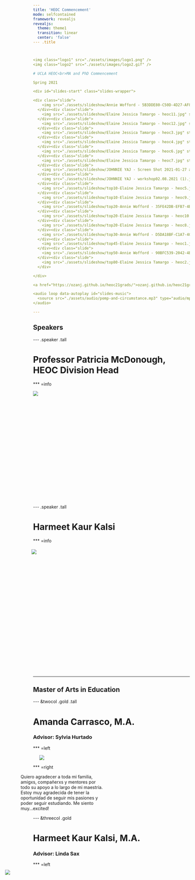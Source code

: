 ```yaml
---
title: 'HEOC Commencement'
mode: selfcontained
framework: revealjs
revealjs:
  theme: theme1
  transition: linear
  center: 'false'
--- .title



<img class="logo1" src="./assets/images/logo1.png" />
<img class="logo2" src="./assets/images/logo2.gif" />

# UCLA HEOC<br>MA and PhD Commencement

Spring 2021

<div id="slides-start" class="slides-wrapper">

<div class="slide">
    <img src="./assets/slideshow/Annie Wofford - 5B3DDE80-C50D-4D27-AF81-6200B724E80E.jpeg" style="top:-0%">
  </div><div class="slide">
    <img src="./assets/slideshow/Elaine Jessica Tamargo - heoc11.jpg" style="top:-0%">
  </div><div class="slide">
    <img src="./assets/slideshow/Elaine Jessica Tamargo - heoc12.jpg" style="top:-0%">
  </div><div class="slide">
    <img src="./assets/slideshow/Elaine Jessica Tamargo - heoc3.jpg" style="top:-0%">
  </div><div class="slide">
    <img src="./assets/slideshow/Elaine Jessica Tamargo - heoc4.jpg" style="top:-0%">
  </div><div class="slide">
    <img src="./assets/slideshow/Elaine Jessica Tamargo - heoc6.jpg" style="top:-0%">
  </div><div class="slide">
    <img src="./assets/slideshow/Elaine Jessica Tamargo - heoc7.jpg" style="top:-0%">
  </div><div class="slide">
    <img src="./assets/slideshow/JOHNNIE YAJ - Screen Shot 2021-01-27 at 9.52.56 AM.png" style="top:-0%">
  </div><div class="slide">
    <img src="./assets/slideshow/JOHNNIE YAJ - workshop02.08.2021 (1).jpg" style="top:-0%">
  </div><div class="slide">
    <img src="./assets/slideshow/top10-Elaine Jessica Tamargo - heoc5.jpg" style="top:-20%">
  </div><div class="slide">
    <img src="./assets/slideshow/top10-Elaine Jessica Tamargo - heoc9.jpg" style="top:-20%">
  </div><div class="slide">
    <img src="./assets/slideshow/top20-Annie Wofford - 35FE42DB-EFB7-4B07-AB60-CB99A9B5EC5E.jpeg" style="top:-30%">
  </div><div class="slide">
    <img src="./assets/slideshow/top20-Elaine Jessica Tamargo - heoc10.jpg" style="top:-30%">
  </div><div class="slide">
    <img src="./assets/slideshow/top20-Elaine Jessica Tamargo - heoc8.jpg" style="top:-30%">
  </div><div class="slide">
    <img src="./assets/slideshow/top30-Annie Wofford - D5DA18BF-C1A7-4CE5-91AB-5E797B5F0C73.jpeg" style="top:-40%">
  </div><div class="slide">
    <img src="./assets/slideshow/top45-Elaine Jessica Tamargo - heoc1.jpg" style="top:-55%">
  </div><div class="slide">
    <img src="./assets/slideshow/top50-Annie Wofford - 90BFC539-2042-4E9B-8467-AF3F253DBD82.jpeg" style="top:-60%">
  </div><div class="slide">
    <img src="./assets/slideshow/top80-Elaine Jessica Tamargo - heoc2.jpg" style="top:-90%">
  </div>

</div>

<a href="https://ozanj.github.io/heoc21grads/">ozanj.github.io/heoc21grads</a>

<audio loop data-autoplay id="slides-music">
  <source src="./assets/audio/pomp-and-circumstance.mp3" type="audio/mpeg">
</audio>

---
```


## Speakers

--- .speaker .tall

# Professor Patricia McDonough, HEOC Division Head

*** =info

<div class="img-wrapper" style="height:350px"><img src="./assets/photos/patm-speaker.jpg"></div>

--- .speaker .tall

# Harmeet Kaur Kalsi

*** =info

<div class="img-wrapper" style="height:400px;transform:translate(-5px, 5px);"><img src="./assets/photos/harmeetk-1.jpeg"></div>

---

## Master of Arts in Education

--- &twocol .gold .tall

# Amanda Carrasco, M.A.

### Advisor: Sylvia Hurtado 

*** =left

<div class="img-wrapper" style="transform: translateX(20px);"><img src="./assets/photos/amandac.jpg"></div>

*** =right

<div class="textbox" style="transform: translateX(-40px);width:265px;">Quiero agradecer a toda mi familia, amigxs, compañerxs y mentores por todo su apoyo a lo largo de mi maestría. Estoy muy agradecida de tener la oportunidad de seguir mis pasiones y poder seguir estudiando. Me siento muy…excited!</div>


--- &threecol .gold

# Harmeet Kaur Kalsi, M.A.

### Advisor: Linda Sax

*** =left

<div class="img-wrapper" style="transform: translate(-90px, -5px);height:95%;"><img src="./assets/photos/harmeetk-2.jpeg"></div>

*** =middle

<div class="img-wrapper" style="transform: translate(-97px, -5px);height:85%;"><img src="./assets/photos/harmeetk-1.jpeg"></div>

*** =right

<div class="quote" style="transform: translateX(100px);font-size:14.5px;width:201px;"><p>Every great dream begins with a dreamer. Always remember, you have within you the strength, the patience, and the passion to reach for the stars to change the world.</p><p>- Harriet Tubman</p></div>

<div class="textbox" style="transform: translateX(100px);font-size:14.5px;width:201px;">Thank you to each person who has supported my dream to change the world. Let us remain hopeful and resilient so we continue to make positive transformations to this world.</div>


--- .speaker .gold .tall

# N. Angie Jaimez Noel, M.A.

### Advisor: Sylvia Hurtado

*** =info

<div class="img-wrapper" style="transform: translateY(-20px);"><img src="./assets/photos/normaj.jpg"></div>


--- &twocol .gold

# Brianna Wright, M.A.

### Advisor: Cecilia Rios-Aguilar

*** =left

<div class="img-wrapper" style="transform: translateY(10px);"><img src="./assets/photos/briannaw.JPEG"></div>

*** =right

<div class="textbox" style="transform: translate(35px, 10px);width:250px;">I am infinitely grateful for the many people who have played a role in my educational journey. Thank you to my community, professors, friends, abuelos, and of course my wonderful mom and dad.</div>

--- .info

# Master of Arts in Education

<br><br>

**Andre Le Thai Trong Nguyen, M.A.**

Advisor: Mitchell Chang

<br>

**Hae Rim (Grace) Shin, M.A.**

Advisor: Cecilia Rios-Aguilar

<br>

**Diondraya Christine Taylor, M.A.**

Advisor: Linda Sax


---

## Doctor of Philosophy in Education

--- &twocol .gold .tall

# Jenny Jong-Hwa Lee, Ph.D.

<p class="description">Described by advisor as: Brilliant, extraordinary, supportive of others</p>

### "Going Global" at Home: International Branch Campuses, Im/Mobilities, and the Tensions of Class and Language<br>Chair: Mitchell Chang

*** =left

<div class="img-wrapper" style="transform:translate(-35px, -25px);height:97%"><img src="./assets/photos/jennyl-1.jpg"></div>

*** =right

<div class="img-wrapper" style="transform:translate(-28px, -25px);height:60%"><img src="./assets/photos/jennyl-2.jpg"></div>

<div class="textbox" style="transform:translate(-91px, -5px);width:500px;font-size:14.5px;">My PhD journey has spanned over a decade and has been one of the most arduous treks of my life, from the loss of three loved ones, divorce, depression, and a transpacific move. According to Maya Angelou, "You may encounter many defeats, but you must not be defeated. In fact, it may be necessary to encounter the defeats, so you can know who you are, what you can rise from, how you can still come out of it." I am eternally grateful for my family and friends who helped me rise despite all the odds. I love you all.</div>

--- &twocol .gold .speaker

# Austin Lyke, Ph.D.

<p class="description">Described by advisor as: Collaborative, creative, and caring</p>

### Horizontal Stratification in the City: Field of Study, Gentrification, and the Social Topography of Los Angeles<br>Chair: Cecilia Rios-Aguilar

*** =left

<div class="img-wrapper" style="transform: translate(-40px, -5px);"><img src="./assets/photos/austinl-1.JPG"></div>

*** =right

<div class="img-wrapper" style="transform: translate(50px, -5px);"><img src="./assets/photos/austinl-2.jpeg"></div>


--- &threecol .gold

# Hope Katherine McCoy, Ph.D.

### Soft Power & Education: Russian Cultural Centers on the African Continent<br>Chairs: Walter Allen & Robert Rhoads

*** =left

<div class="img-wrapper" style="transform: translateX(-30px);"><img src="./assets/photos/hopem-4.png"></div>

*** =middle

<div class="img-wrapper" style="transform: translate(-5px, -5px);height:90%;"><img src="./assets/photos/hopem-1.png"></div>

<div class="textbox" style="transform:translateY(20px);width:225px;">Slow and steady wins the race!</div>

*** =right

<div class="img-wrapper" style="transform: translateX(17px);"><img src="./assets/photos/hopem-2.png"></div>


--- &threecol .gold

# Destiny McLennan, Ph.D.

<p class="description">Described by advisor as: Inquisitive, inspiring, and fierce</p>

### "We Just Find Ways to Survive": Identity and Asset-Based Decision-Making Processes Among Black Youth in an AntiBlack Reality<br>Chair: Cecilia Rios-Aguilar

*** =left

<div class="img-wrapper" style="transform: translateX(-27px);"><img src="./assets/photos/destinym-1.png"></div>

*** =middle

<div class="textbox" style="transform:translate(5px, 3px);width:230px;font-size:14.5px;">I can't believe I've made it to where I am today. As one of my participants said, "surviving isn't the exact same as thriving, surviving isn't the same as being healthy. But when you come from communities that have experienced generations of marginalizing, it's like a constant struggle." To come from where I come from and have experienced all that I have, I couldn't be more proud of my accomplishments, and more ready to continue serving my community. Thank you to my village for getting me here. Huge thank you to my mom and little brother who continue to support and inspire me everyday. I appreciate and love you both so much.</div>

*** =right

<div class="img-wrapper" style="transform: translateX(25px);"><img src="./assets/photos/destinym-2.JPG"></div>


--- .gold .tall .flex-invert

# Kaitlin Newhouse, Ph.D.

<p class="description">Described by advisor as: Passionate about equity, team player extraordinaire</p>

### Race & Class in the College Classroom:<br>Faculty interactions and student learning among racially diverse poor and working-class collegians<br>Chair: Linda Sax

*** =info

<div class="img-wrapper" style="transform: translate(-5px, -20px);height:70%;"><img src="./assets/photos/kaitlinn.jpeg"></div>

<div class="textbox" style="transform: translateY(-10px);width:485px;">Like every good or interesting or important thing I have ever done, this accomplishment was only possible because of the people who love me so well. Thank you. I love you. I owe you big time. We did it.</div>


--- .speaker .gold .tall

# Hector Vicente Ramos, Ph.D.

<p class="description">Described by advisor as: Worldly and intellectually engaged</p>

### Thesis Title<br>Chair: Sylvia Hurtado

*** =info

<div class="img-wrapper" style="transform: translateY(-35px);"><img src="./assets/photos/hectorr.jpeg"></div>


--- &threecol .gold

# Annie M. Wofford, Ph.D.

<p class="description">Described by advisor as: Inspired, mentorship-loving, genuine advocate</p>

### Rewriting the Script for Equity-Minded Graduate School Pathways:<br>Examining Mechanisms of Mentoring and Psychosocial Development in Computing Disciplines<br>Chair: Linda Sax

*** =left

<div class="img-wrapper" style="transform: translate(-85px, -5px);"><img src="./assets/photos/anniew-1.JPG"></div>

*** =middle

<div class="img-wrapper" style="transform: translate(-46px, -5px);height:60%;"><img src="./assets/photos/anniew-3.png"></div>

<div class="textbox" style="transform:translate(-53px, 10px);width:346px;font-size:14.5px;">As a collective effort with a solitary name, I am forever grateful for the power of community in helping me reach this Ph.D. milestone. Many thanks to the most amazing partner (Ryan), my family, incredible friends and colleagues in HEOC and beyond, as well as my faculty advisor (Linda) and dissertation committee members for their unending support.</div>

*** =right

<div class="img-wrapper" style="transform: translate(69px, -5px);"><img src="./assets/photos/anniew-4.png"></div>


--- .info

# Doctor of Philosophy in Education

<br><br>

**Kapua Lililehua Chandler, Ph.D.**

<p class="description-list">Described by advisor as: Enormously gifted, steadfastly principled, and generous</p>

Thesis Title

Chair: Mitchell Chang

<br>

**Daniel Harris, Ph.D.**

Thesis Title

Chair: Walter Allen

<br>

**Chantal Jones, Ph.D.**

Thesis Title

Chair: Walter Allen

<br>

**Edgar Romo, Ph.D.**

<p class="description-list">Described by advisor as: Selfless, determined, and exemplary</p>

Thesis Title

Chair: Kevin Eagan


--- .title .credit

<img class="logo1" src="./assets/images/logo1.png" />
<img class="logo2" src="./assets/images/logo2.gif" />

# Congratulations Graduates!

<div id="slides-end" class="slides-wrapper">

<div class="slide">
    <img src="./assets/slideshow/Annie Wofford - 5B3DDE80-C50D-4D27-AF81-6200B724E80E.jpeg" style="top:-0%">
  </div><div class="slide">
    <img src="./assets/slideshow/Elaine Jessica Tamargo - heoc11.jpg" style="top:-0%">
  </div><div class="slide">
    <img src="./assets/slideshow/Elaine Jessica Tamargo - heoc12.jpg" style="top:-0%">
  </div><div class="slide">
    <img src="./assets/slideshow/Elaine Jessica Tamargo - heoc3.jpg" style="top:-0%">
  </div><div class="slide">
    <img src="./assets/slideshow/Elaine Jessica Tamargo - heoc4.jpg" style="top:-0%">
  </div><div class="slide">
    <img src="./assets/slideshow/Elaine Jessica Tamargo - heoc6.jpg" style="top:-0%">
  </div><div class="slide">
    <img src="./assets/slideshow/Elaine Jessica Tamargo - heoc7.jpg" style="top:-0%">
  </div><div class="slide">
    <img src="./assets/slideshow/JOHNNIE YAJ - Screen Shot 2021-01-27 at 9.52.56 AM.png" style="top:-0%">
  </div><div class="slide">
    <img src="./assets/slideshow/JOHNNIE YAJ - workshop02.08.2021 (1).jpg" style="top:-0%">
  </div><div class="slide">
    <img src="./assets/slideshow/top10-Elaine Jessica Tamargo - heoc5.jpg" style="top:-10%">
  </div><div class="slide">
    <img src="./assets/slideshow/top10-Elaine Jessica Tamargo - heoc9.jpg" style="top:-10%">
  </div><div class="slide">
    <img src="./assets/slideshow/top20-Annie Wofford - 35FE42DB-EFB7-4B07-AB60-CB99A9B5EC5E.jpeg" style="top:-20%">
  </div><div class="slide">
    <img src="./assets/slideshow/top20-Elaine Jessica Tamargo - heoc10.jpg" style="top:-20%">
  </div><div class="slide">
    <img src="./assets/slideshow/top20-Elaine Jessica Tamargo - heoc8.jpg" style="top:-20%">
  </div><div class="slide">
    <img src="./assets/slideshow/top30-Annie Wofford - D5DA18BF-C1A7-4CE5-91AB-5E797B5F0C73.jpeg" style="top:-30%">
  </div><div class="slide">
    <img src="./assets/slideshow/top45-Elaine Jessica Tamargo - heoc1.jpg" style="top:-45%">
  </div><div class="slide">
    <img src="./assets/slideshow/top50-Annie Wofford - 90BFC539-2042-4E9B-8467-AF3F253DBD82.jpeg" style="top:-50%">
  </div><div class="slide">
    <img src="./assets/slideshow/top80-Elaine Jessica Tamargo - heoc2.jpg" style="top:-80%">
  </div>

</div>

<audio loop data-autoplay>
  <source src="./assets/audio/pomp-and-circumstance.mp3" type="audio/mpeg">
</audio>

---

<div style="margin:50px;padding:0 250px">
  <img class="logo1" src="./assets/images/logo1.png" />
  <img class="logo2" src="./assets/images/logo2.gif" />
</div>

<div style="margin-top:250px;">
  Created using R/RStudio
  <br><br>
  <a href="https://github.com/ozanj/heoc21grads" target="_blank">github.com/ozanj/heoc21grads</a>
</div>
